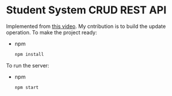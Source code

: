 # Student System CRUD REST API
Implemented from [this video](https://www.youtube.com/watch?v=DihOP19LQdg&t=1501s).
My cntribution is to build the update operation.
To make the project ready:
* npm
  ```sh
  npm install
  ```
To run the server:
* npm
  ```sh
  npm start
  ```
